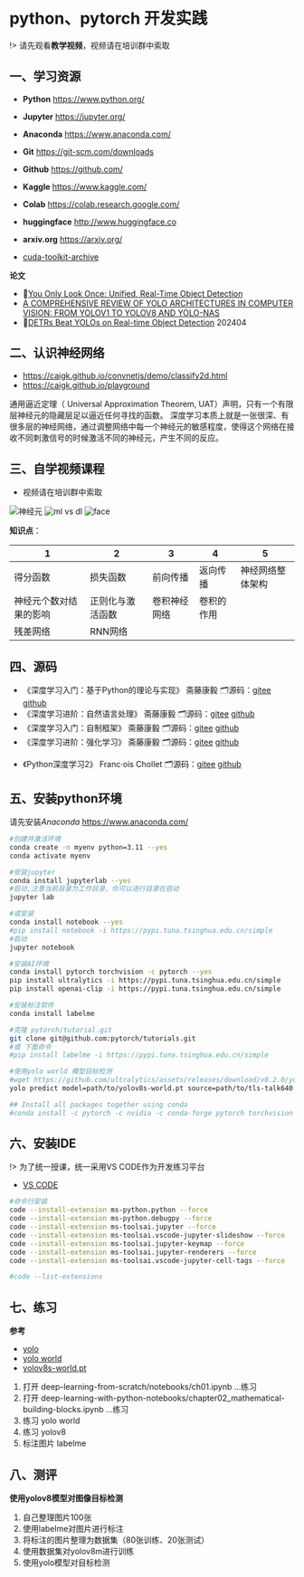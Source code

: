 # python、pytorch 开发实践

!> 请先观看**教学视频**，视频请在培训群中索取

## 一、学习资源

* **Python** <https://www.python.org/>
* **Jupyter** <https://jupyter.org/>
* **Anaconda** <https://www.anaconda.com/>
* **Git** <https://git-scm.com/downloads>
* **Github** <https://github.com/>
* **Kaggle** <https://www.kaggle.com/>
* **Colab**  <https://colab.research.google.com/>
* **huggingface** <http://www.huggingface.co>
* **arxiv.org** <https://arxiv.org/>

* [cuda-toolkit-archive](https://developer.nvidia.com/cuda-toolkit-archive)

**论文**

* 🌷[You Only Look Once: Unified, Real-Time Object Detection](papers/arxiv.org.abs.1506.02640v5.pdf ':ignore')
* [A COMPREHENSIVE REVIEW OF YOLO ARCHITECTURES IN COMPUTER VISION: FROM YOLOV1 TO YOLOV8 AND YOLO-NAS](papers/arxiv.org.pdf.2304.00501v7.pdf ':ignore')
* 🌷[DETRs Beat YOLOs on Real-time Object Detection](papers/arxiv.org.pdf.2304.08069v3.pdf ':ignore') 202404

## 二、认识神经网络

* <https://caigk.github.io/convnetjs/demo/classify2d.html>
* <https://caigk.github.io/playground>

通用逼近定理（ Universal Approximation Theorem, UAT）声明，只有一个有限层神经元的隐藏层足以逼近任何寻找的函数。
深度学习本质上就是一张很深、有很多层的神经网络，通过调整网络中每一个神经元的敏感程度，使得这个网络在接收不同刺激信号的时候激活不同的神经元，产生不同的反应。

## 三、自学视频课程

* 视频请在培训群中索取

![神经元](images/nn.png)
![ml vs dl](images/ml_dl.png ':size=400')
![face](images/face.png ':size=400')

**知识点**：

| 1 | 2 | 3 | 4 | 5 |
| --- | ----------- | ----------- | ----------- | ----------- |
| 得分函数 | 损失函数 | 前向传播 | 返向传播 | 神经网络整体架构 |
| 神经元个数对结果的影响 | 正则化与激活函数 | 卷积神经网络 | 卷积的作用 |  |
| 残差网络 | RNN网络 |  |  |  |

## 四、源码

* 《深度学习入门：基于Python的理论与实现》 斋藤康毅 🗂️源码：[gitee](https://gitee.com/mirrors_oreilly-japan/deep-learning-from-scratch)  [github](https://github.com/oreilly-japan/deep-learning-from-scratch)
* 《深度学习进阶：自然语言处理》 斋藤康毅 🗂️源码：[gitee](https://gitee.com/mirrors_oreilly-japan/deep-learning-from-scratch-2)  [github](https://github.com/oreilly-japan/deep-learning-from-scratch-2)
* 《深度学习入门：自制框架》 斋藤康毅 🗂️源码：[gitee](https://gitee.com/mirrors_oreilly-japan/deep-learning-from-scratch-3)  [github](https://github.com/oreilly-japan/deep-learning-from-scratch-3)
* 《深度学习进阶：强化学习》 斋藤康毅 🗂️源码：[gitee](https://gitee.com/caigk/deep-learning-from-scratch-4)  [github](https://github.com/oreilly-japan/deep-learning-from-scratch-4)
<!-- * 《深度学习：生成神经网格》 斋藤康毅 🗂️源码：[gitee](https://gitee.com/mirrors_oreilly-japan/deep-learning-from-scratch-5)  [github]( https://github.com/oreilly-japan/deep-learning-from-scratch-5) -->
* 《Python深度学习2》 Franc·ois Chollet 🗂️源码：[gitee](https://gitee.com/caigk/deep-learning-with-python-notebooks)  [github](https://github.com/caigk/deep-learning-with-python-notebooks)

## 五、安装python环境

请先安装*Anaconda* https://www.anaconda.com/

```bash
#创建并激活环境
conda create -n myenv python=3.11 --yes
conda activate myenv

#安装jupyter
conda install jupyterlab --yes
#启动,注意当前目录为工作目录，你可以进行目录在启动
jupyter lab

#或安装
conda install notebook --yes
#pip install notebook -i https://pypi.tuna.tsinghua.edu.cn/simple
#启动
jupyter notebook

#安装AI环境
conda install pytorch torchvision -c pytorch --yes
pip install ultralytics -i https://pypi.tuna.tsinghua.edu.cn/simple
pip install openai-clip -i https://pypi.tuna.tsinghua.edu.cn/simple

#安装标注软件
conda install labelme

#克隆 pytorch/tutorial.git
git clone git@github.com:pytorch/tutorials.git
#或 下面命令
#pip install labelme -i https://pypi.tuna.tsinghua.edu.cn/simple

#使用yolo world 模型目标检测
#wget https://github.com/ultralytics/assets/releases/download/v8.2.0/yolov8s-world.pt
yolo predict model=path/to/yolov8s-world.pt source=path/to/tls-talk640.jpg imgsz=640

## Install all packages together using conda
#conda install -c pytorch -c nvidia -c conda-forge pytorch torchvision pytorch-cuda=11.8 ultralytics


```

## 六、安装IDE

!> 为了统一授课，统一采用VS CODE作为开发练习平台

* [VS CODE](https://code.visualstudio.com/)

```bash
#命令行安装
code --install-extension ms-python.python --force
code --install-extension ms-python.debugpy --force
code --install-extension ms-toolsai.jupyter --force
code --install-extension ms-toolsai.vscode-jupyter-slideshow --force
code --install-extension ms-toolsai.jupyter-keymap --force
code --install-extension ms-toolsai.jupyter-renderers --force
code --install-extension ms-toolsai.vscode-jupyter-cell-tags --force

#code --list-extensions
```

## 七、练习

**参考**

* [yolo](https://docs.ultralytics.com/models/)
* [yolo world](https://docs.ultralytics.com/models/yolo-world/)
* [yolov8s-world.pt](https://github.com/ultralytics/assets/releases/download/v8.2.0/yolov8s-world.pt)

1. 打开 deep-learning-from-scratch/notebooks/ch01.ipynb ...练习
1. 打开 deep-learning-with-python-notebooks/chapter02_mathematical-building-blocks.ipynb ...练习
1. 练习 yolo world
1. 练习 yolov8
1. 标注图片 labelme

## 八、测评

**使用yolov8模型对图像目标检测**

1. 自己整理图片100张
2. 使用labelme对图片进行标注
3. 将标注的图片整理为数据集（80张训练、20张测试）
4. 使用数据集对yolov8m进行训练
5. 使用yolo模型对目标检测
